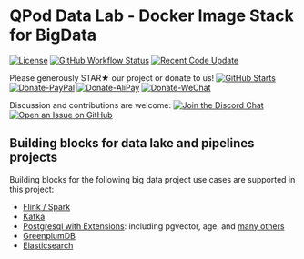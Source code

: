 # QPod Data Lab - Docker Image Stack for BigData

[![License](https://img.shields.io/badge/License-BSD%203--Clause-green.svg)](https://opensource.org/licenses/BSD-3-Clause)
[![GitHub Workflow Status](https://img.shields.io/github/actions/workflow/status/QPod/lab-data/build-docker.yml?branch=main)](https://github.com/QPod/lab-data/actions/workflows/build-docker.yml)
[![Recent Code Update](https://img.shields.io/github/last-commit/QPod/lab-data.svg)](https://github.com/QPod/lab-data/stargazers)

Please generously STAR★ our project or donate to us!  [![GitHub Starts](https://img.shields.io/github/stars/QPod/data-lab.svg?label=Stars&style=social)](https://github.com/QPod/data-lab/stargazers)
[![Donate-PayPal](https://img.shields.io/badge/Donate-PayPal-blue.svg)](https://paypal.me/haobibo)
[![Donate-AliPay](https://img.shields.io/badge/Donate-Alipay-blue.svg)](https://raw.githubusercontent.com/wiki/haobibo/resources/img/Donate-AliPay.png)
[![Donate-WeChat](https://img.shields.io/badge/Donate-WeChat-green.svg)](https://raw.githubusercontent.com/wiki/haobibo/resources/img/Donate-WeChat.png)

Discussion and contributions are welcome:
[![Join the Discord Chat](https://img.shields.io/badge/Discuss_on-Discord-green)](https://discord.gg/kHUzgQxgbJ)
[![Open an Issue on GitHub](https://img.shields.io/github/issues/QPod/lab-data)](https://github.com/QPod/lab-data/issues)

## Building blocks for data lake and pipelines projects

Building blocks for the following big data project use cases are supported in this project:

- [Flink / Spark](https://hub.docker.com/r/qpod/bigdata)
- [Kafka](https://hub.docker.com/r/qpod/kafka)
- [Postgresql with Extensions](https://hub.docker.com/search?q=qpod%2Fpostgres-): including pgvector, age, and [many others](https://github.com/QPod/lab-data/tree/main/docker_postgres)
- [GreenplumDB](https://hub.docker.com/r/qpod/greenplum)
- [Elasticsearch](https://hub.docker.com/r/qpod/elasticsearch)
